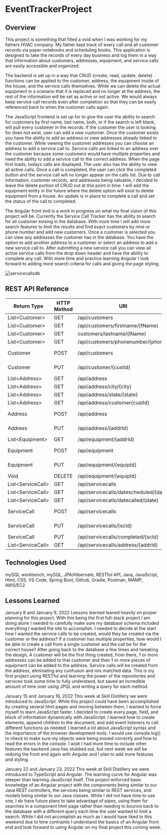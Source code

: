# EventTrackerProject

## Overview
This project is something that filled a void when I was working for my fathers HVAC company. My father kept track of every call and all customer records via paper notebooks and scheduling books. This application is designed to take the records of every day business and log them in a way that information about customers, addresses, equipment, and service calls are easily accessible and organized.

The backend is set up in a way that CRUD (create, read, update, delete) functions can be applied to the customer, address, the equipment inside of the house, and the service calls themselves. While we can delete the actual equipment in a scenario that it is replaced and no longer at the address, the rest of the information will be set as active or not active. We would always keep service call records even after completion so that they can be easily referenced back to when the customer calls again.

The JavaScript frontend is set up for to give the user the ability to search for customers by first name, last name, both, or if the search is left blank, will pull every customer in the records. If the customer the user is looking for does not exist, user can add a new customer. Once the customer exists you have the ability to add an address or view addresses already linked to the customer. While viewing the customer addresses you can choose an address to add a service call to. Service calls are linked to an address over the customer because some customers would have multiple properties and need the ability to add a service call to the correct address. When the page first loads, todays calls are displayed. The user also has the ability to view all active calls. Once a call is completed, the user can click the completed button and the service call will no longer appear on the calls list. Due to call information, customer records, and addresses being valuable, I decided to leave the delete portion of CRUD out at this point in time. I will add the equipment entity in the future where the delete option will exist to delete equipment from a house. An update is in place to complete a call and set the status of the call to completed.

The Angular front end is a work in progress on what my final vision of this project will be. Currently the Service Call Tracker has the ability to search for all customer exising in the database. With more time I will add more search features to limit the results and find exact customers by nme or phone number and add new customers. Once a customer is selected you can view any addresses the customer has in the database. You have the option to add another address to a customer or select an address to add a new service call to. After submitting a new service call you can view all active service calls from the drop down header and have the ability to complete any call. With more time and practice learning Angular I look forward to adding more search criteria for calls and giving the page styling. 

![servicecallsdb](https://user-images.githubusercontent.com/88620365/148706305-c6377723-84d4-490a-85dd-e857ecbae119.png)

## REST API Reference
|  Return Type       |  HTTP Method  |         URI                           |  Request Body  |  Purpose  |
|--------------------|---------------|---------------------------------------|----------------|-----------|
| List\<Customer\>   |      GET      |  /api/customers                       |                |  List     |
| List\<Customer\>   |      GET      | /api/customers/firstname/{fName}      |                |  Retrieve |
| List\<Customer\>   |      GET      |   customers/lastname/{lName}          |                |  Retrieve |
| List\<Customer\>   |      GET      | /api/customers/phonenumber/{phone}    |                |  Retrieve |
|    Customer        |      POST     | /api/customers                        | Customer JSON  |  Create   |
|    Customer        |      PUT      | /api/customer/{custId}                |  Customer JSON | Update    |
| List\<Address\>    |      GET      | /api/address                          |                | List      |
| List\<Address\>    |      GET      | /api/address/city/{city}              |                | Retrieve  |
| List\<Address\>    |      GET      | /api/address/state/{state}            |                | Retrieve  |
| List\<Address\>    |      GET      |  /api/address/customer{custId}        |                | Retrieve  |
| Address            |      POST     |  /api/address                         | Address JSON   |   Create  |
| Address            |      PUT      | /api/address/{addrId}                 | Address JSON   |  Update   |
| List\<Equipment\>  |      GET      |  /api/equipment/{addrId}              |                |  Retrieve |
|   Equipment        |      POST     | /api/equipment                        | Equipment JSON | Create    |
| Equipment          |     PUT       | /api/equipment/{equipId}              | Equipment JSON | Update    |
| Void               |    DELETE     | /api/equipment/{equipId}              |                | Delete    |
| List\<ServiceCall\>|    GET        | /api/servicecalls                     |                | List      |
|List\<ServiceCall\> |    GET        | /api/servicecalls/datescheduled/{date}|                | Retrieve  |
|List\<ServiceCall\> |    GET        | /api/servicecalls/datecalled/{date}   |                | Retrieve  |
| ServiceCall        |    POST       |  /api/servicecalls                    |ServiceCall JSON| Create    |
| ServiceCall        |   PUT         | /api/servicecalls/{scId}              |ServiceCall JSON| Update    |
| ServiceCall        |   PUT         | /api/servicecalls/completed/{scId}    |                | Delete    |
|List\<ServiceCall\> |   GET         | /api/servicecalls/address/{addrId}    |                | Retrieve  |


## Technologies Used
mySQL workbench,
mySQL,
JPA/Hibernate,
RESTful API,
Java,
JavaScript,
Html,
CSS,
VS Code,
Spring Boot,
Github,
Gradle,
Postman,
MAMP,
AWS/EC2

## Lessons Learned
January 8 and January 9, 2022
Lessons learned leaned heavily on proper planning for this project. With this being the first full-stack project I am doing alone I needed to carefully make sure my database schema included everything I wanted the site to accomplish. I needed to decide at the start how I wanted the service calls to be created, would they be created via the customer or the address? If a customer has multiple properties, how would I be able to create a call from a single customer and the call be for the correct house? After going back to the database a few times and tweaking the design, A customer will be the first thing created, from there, 1 or more addresses can be added to that customer and then 1 or more pieces of equipment can be added to the address. Service calls will be created from the address, eliminating any confusion and mix matched data. This is my first project using RESTful and learning the power of the repositories and services took some time to fully understand, but saved an incredible amount of time over using JPQL and writing a query for each method.

January 15 and January 16, 2022
This week at Skill Distillery we were introduced to JavaScript. While this project could have been accomplished by creating several html pages and moving between them, I wanted to force myself to learn JavaScript faster. I decided to create every page, field, and block of information dynamically with JavaScript. I learned how to create elements, append children to the document, and add event listeners to call different functions as needed. I learned a lot about JavaScript syntax and the importance of the browser development tools. I would use console.log() to check to make sure my objects were being moved correctly and how to read the errors in the console. I wish I had more time to include other features the backend Java has stubbed out, but next week we will be redoing the front end again with Angular and I plan to add more features and styling.

January 22 and January 23, 2022
This week at Skill Distillery we were introduced to TypeScript and Angular. The learning curve for Angular was steeper than learning JavaScript itself. This project enforced basic knowledge of an Angular project with the components being similar to our Java REST controllers, the services being similar to REST services, and models being similar to our Java classes. While I did not have time to use one, I do have future plans to take advantage of pipes, using them for searches in a component html page rather than needing to bounce back to the database with a different query each time the user wanted to limit a search. While I did not accomplish as much as I would have liked to this weekend due to time contraints I understand the basics of an Angular front end and look forward to using Angular on my final project this coming week.
